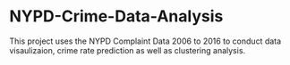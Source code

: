 # NYPD-Crime-Data-Analysis

This project uses the NYPD Complaint Data 2006 to 2016 to conduct data visaulizaion, crime rate prediction as well as clustering analysis. 
